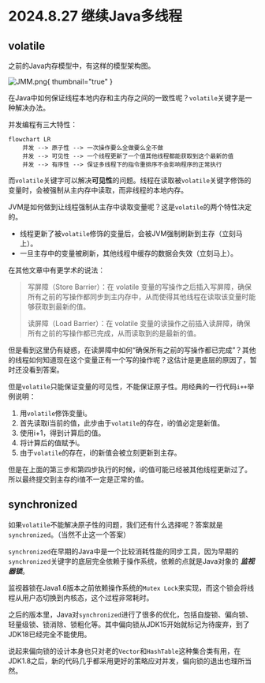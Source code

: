 # 2024.8.27 继续Java多线程

## volatile

之前的Java内存模型中，有这样的模型架构图。

![JMM.png](JMM.png){ thumbnail="true" }

在Java中如何保证线程本地内存和主内存之间的一致性呢？`volatile`关键字是一种解决办法。

并发编程有三大特性：

```mermaid
flowchart LR
    并发 --> 原子性 --> 一次操作要么全做要么全不做
    并发 --> 可见性 --> 一个线程更新了一个值其他线程都能获取到这个最新的值
    并发 --> 有序性 --> 保证多线程下的指令重排序不会影响程序的正常执行
```

而`volatile`关键字可以解决**可见性**的问题。线程在读取被`volatile`关键字修饰的变量时，会被强制从主内存中读取，而非线程的本地内存。

JVM是如何做到让线程强制从主存中读取变量呢？这是`volatile`的两个特性决定的。

- 线程更新了被`volatile`修饰的变量后，会被JVM强制刷新到主存（立刻马上）。
- 一旦主存中的变量被刷新，其他线程中缓存的数据会失效（立刻马上）。

在其他文章中有更学术的说法：

> 写屏障（Store Barrier）：在 volatile 变量的写操作之后插入写屏障，确保所有之前的写操作都同步到主内存中，从而使得其他线程在读取该变量时能够获取到最新的值。
> 
> 读屏障（Load Barrier）：在 volatile 变量的读操作之前插入读屏障，确保所有之前的写操作都已完成，从而读取到的是最新的值。

但是看到这里仍有疑惑，在读屏障中如何“确保所有之前的写操作都已完成”？其他的线程如何知道现在这个变量正有一个写的操作呢？这估计是更底层的原因了，暂时还没看到答案。

但是`volatile`只能保证变量的可见性，不能保证原子性。用经典的一行代码`i++`举例说明：

1. 用`volatile`修饰变量i。
2. 首先读取i当前的值，此步由于`volatile`的存在，i的值必定是新值。
3. 使用i+1，得到计算后的值。
4. 将计算后的值赋予i。
5. 由于`volatile`的存在，i的新值会被立刻更新到主存。

但是在上面的第三步和第四步执行的时候，i的值可能已经被其他线程更新过了。所以最终提交到主存的i值不一定是正常的值。

## synchronized

如果`volatile`不能解决原子性的问题，我们还有什么选择呢？答案就是`synchronized`。（当然不止这一个答案）

`synchronized`在早期的Java中是一个比较消耗性能的同步工具，因为早期的`synchronized`关键字的底层完全依赖于操作系统，依赖的点就是Java对象的 ***监视器锁***。

监视器锁在Java1.6版本之前依赖操作系统的`Mutex Lock`来实现，而这个锁会将线程从用户态切换到内核态，这个过程非常耗时。

之后的版本里，Java对`synchronized`进行了很多的优化，包括自旋锁、偏向锁、轻量级锁、锁消除、锁粗化等。其中偏向锁从JDK15开始就标记为待废弃，到了JDK18已经完全不能使用。

说起来偏向锁的设计本身也只对老的`Vector`和`HashTable`这种集合类有用，在JDK1.8之后，新的代码几乎都采用更好的策略应对并发，偏向锁的退出也理所当然。

